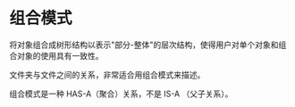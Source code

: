 # 组合模式

将对象组合成树形结构以表示"部分-整体"的层次结构，使得用户对单个对象和组合对象的使用具有一致性。

文件夹与文件之间的关系，非常适合用组合模式来描述。

组合模式是一种 HAS-A（聚合）关系，不是 IS-A （父子关系）。